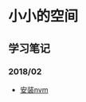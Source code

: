 # 小小的空间

## 学习笔记

### 2018/02

- [安装nvm](https://github.com/SikyChen/SikyChen.github.io/tree/master/blog/s0000)
